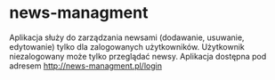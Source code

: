 # news-managment
Aplikacja służy do zarządzania newsami (dodawanie, usuwanie, edytowanie) tylko dla zalogowanych użytkowników. Użytkownik niezalogowany może tylko przeglądać newsy. Aplikacja dostępna pod adresem http://news-managment.pl/login 
